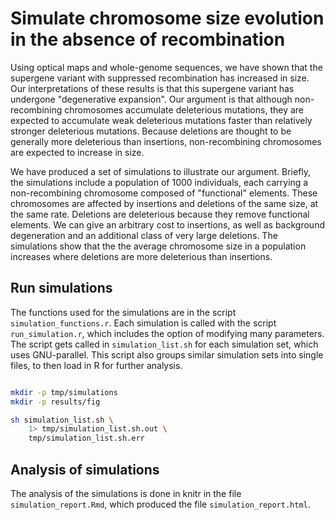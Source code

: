 # Simulate chromosome size evolution in the absence of recombination

Using optical maps and whole-genome sequences, we have shown that the supergene variant with suppressed recombination has increased in size. Our interpretations of these results is that this supergene variant has undergone "degenerative expansion". Our argument is that although non-recombining chromosomes accumulate deleterious mutations, they are expected to accumulate weak deleterious mutations faster than relatively stronger deleterious mutations. Because deletions are thought to be generally more deleterious than insertions, non-recombining chromosomes are expected to increase in size.

We have produced a set of simulations to illustrate our argument. Briefly, the simulations include a population of 1000 individuals, each carrying a non-recombining chromosome composed of "functional" elements. These chromosomes are affected by insertions and deletions of the same size, at the same rate. Deletions are deleterious because they remove functional elements. We can give an arbitrary cost to insertions, as well as background degeneration and an additional class of very large deletions. The simulations show that the the average chromosome size in a population increases where deletions are more deleterious than insertions.

## Run simulations

The functions used for the simulations are in the script `simulation_functions.r`. Each simulation is called with the script `run_simulation.r`, which includes the option of modifying many parameters. The script gets called in `simulation_list.sh` for each simulation set, which uses GNU-parallel. This script also groups similar simulation sets into single files, to then load in R for further analysis.

```sh

mkdir -p tmp/simulations
mkdir -p results/fig

sh simulation_list.sh \
	1> tmp/simulation_list.sh.out \
	tmp/simulation_list.sh.err

```

## Analysis of simulations

The analysis of the simulations is done in knitr in the file `simulation_report.Rmd`, which produced the file `simulation_report.html`.

